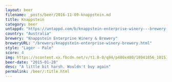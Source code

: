 ```yaml
---
layout: beer
filename: _posts/beer/2016-11-09-knappstein.md
title: Knappstein
category: beer
untappd: "https://untappd.com/b/knappstein-enterprise-winery---brewery-knappstein-reserve-lager/12681"
country: "Australia"
brewery: "Knappstein Enterprise Winery & Brewery"
breweryURL: "/brewery/knappstein-enterprise-winery-brewery.html"
style: "Lager - Pale"
score: 4
img: https://scontent.xx.fbcdn.net/v/t1.0-0/q84/p480x480/10941856_10153053851368745_8703876646395783250_n.jpg?oh=a2a8b85a15da99e66c6f84c516774fa4&oe=59385906
beer-date: "2015-01-28"
desc: "A little bit harsh. Wouldn't buy again"
permalink: /beer/:title.html
---
```

